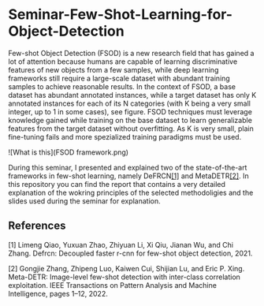 # Seminar-Few-Shot-Learning-for-Object-Detection
Few-shot Object Detection (FSOD) is a new research field that has gained a lot of attention because humans are capable of learning discriminative features of new objects from a few samples, while deep learning frameworks still require a large-scale dataset with abundant training samples to achieve reasonable results. In the context of FSOD, a base dataset has abundant annotated instances, while a target dataset has only K annotated instances for each of its N categories (with K being a very small integer, up to 1 in some cases), see figure. FSOD techniques must leverage knowledge gained while training on the base dataset to learn generalizable features from the target dataset without overfitting. As K is very small, plain fine-tuning fails and more spezialized training paradigms must be used. 

![What is this](FSOD framework.png)

During this seminar, I presented and explained two of the state-of-the-art frameworks in few-shot learning, namely DeFRCN[[1]](#1) and MetaDETR[[2]](#2). In this repository you can find the report that contains a very detailed explanation of the wokring principles of the selected methodoligies and the slides used during the seminar for explanation.

## References
<a id="1">[1]</a> 
Limeng Qiao, Yuxuan Zhao, Zhiyuan Li, Xi Qiu, Jianan Wu,
and Chi Zhang. Defrcn: Decoupled faster r-cnn for few-shot
object detection, 2021.

<a id="1">[2]</a> 
Gongjie Zhang, Zhipeng Luo, Kaiwen Cui, Shijian Lu, and
Eric P. Xing. Meta-DETR: Image-level few-shot detection
with inter-class correlation exploitation. IEEE Transactions
on Pattern Analysis and Machine Intelligence, pages 1–12,
2022.
